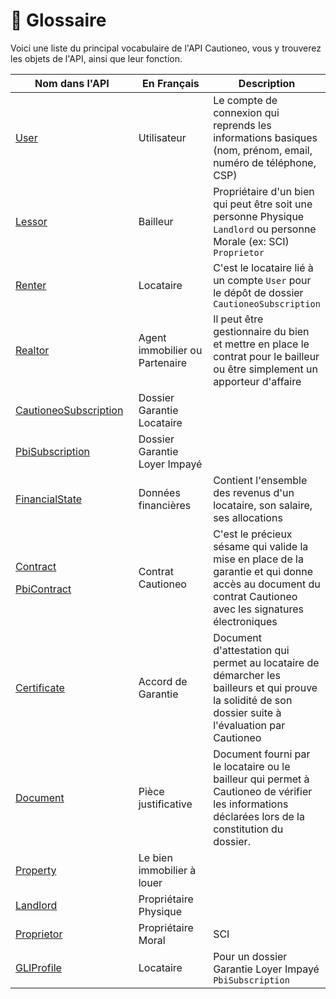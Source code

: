 # 🎤 Glossaire

Voici une liste du principal vocabulaire de l'API Cautioneo, vous y trouverez les objets de l'API, ainsi que leur fonction.

<table><thead><tr><th width="235.33333333333331">Nom dans l'API</th><th width="203">En Français</th><th>Description</th></tr></thead><tbody><tr><td><a href="https://studio.apollographql.com/public/Cautioneo-API/variant/staging/schema/reference/objects/User">User</a></td><td>Utilisateur</td><td>Le compte de connexion qui reprends les informations basiques (nom, prénom, email, numéro de téléphone, CSP)</td></tr><tr><td><a href="https://studio.apollographql.com/public/Cautioneo-API/variant/staging/schema/reference/objects/Lessor">Lessor</a></td><td>Bailleur</td><td>Propriétaire d'un bien qui peut être soit une personne Physique <code>Landlord</code> ou personne Morale (ex: SCI) <code>Proprietor</code></td></tr><tr><td><a href="https://studio.apollographql.com/public/Cautioneo-API/variant/staging/schema/reference/objects/Renter">Renter</a></td><td>Locataire</td><td>C'est le locataire lié à un compte <code>User</code> pour le dépôt de dossier <code>CautioneoSubscription</code></td></tr><tr><td><a href="https://studio.apollographql.com/public/Cautioneo-API/variant/staging/schema/reference/objects/Realtor">Realtor</a></td><td>Agent immobilier ou Partenaire</td><td>Il peut être gestionnaire du bien et mettre en place le contrat pour le bailleur ou être simplement un apporteur d'affaire</td></tr><tr><td><a href="https://studio.apollographql.com/public/Cautioneo-API/variant/staging/schema/reference/objects/CautioneoSubscription">CautioneoSubscription</a></td><td>Dossier Garantie Locataire</td><td></td></tr><tr><td><a href="https://studio.apollographql.com/public/Cautioneo-API/variant/staging/schema/reference/objects/PbiSubscription">PbiSubscription</a></td><td>Dossier Garantie Loyer Impayé</td><td></td></tr><tr><td><a href="https://studio.apollographql.com/public/Cautioneo-API/variant/staging/schema/reference/objects/FinancialState">FinancialState</a></td><td>Données financières</td><td>Contient l'ensemble des revenus d'un locataire, son salaire, ses allocations</td></tr><tr><td><p><a href="https://studio.apollographql.com/public/Cautioneo-API/variant/staging/schema/reference/objects/Contract">Contract</a></p><p></p><p><a href="https://studio.apollographql.com/public/Cautioneo-API/variant/staging/schema/reference/objects/PbiContract">PbiContract</a></p></td><td>Contrat Cautioneo</td><td>C'est le précieux sésame qui valide la mise en place de la garantie et qui donne accès au document du contrat Cautioneo avec les signatures électroniques</td></tr><tr><td><a href="https://studio.apollographql.com/public/Cautioneo-API/variant/staging/schema/reference/objects/Certificate">Certificate</a></td><td>Accord de Garantie</td><td>Document d'attestation qui permet au locataire de démarcher les bailleurs et qui prouve la solidité de son dossier suite à l'évaluation par Cautioneo</td></tr><tr><td><a href="https://studio.apollographql.com/public/Cautioneo-API/variant/staging/schema/reference/objects/Document">Document</a></td><td>Pièce justificative</td><td>Document fourni par le locataire ou le bailleur qui permet à Cautioneo de vérifier les informations déclarées lors de la constitution du dossier.</td></tr><tr><td><a href="https://studio.apollographql.com/public/Cautioneo-API/variant/staging/schema/reference/objects/Property">Property</a></td><td>Le bien immobilier à louer</td><td></td></tr><tr><td><a href="https://studio.apollographql.com/public/Cautioneo-API/variant/staging/schema/reference/objects/Landlord">Landlord</a></td><td>Propriétaire Physique</td><td></td></tr><tr><td><a href="https://studio.apollographql.com/public/Cautioneo-API/variant/staging/schema/reference/objects/Proprietor">Proprietor</a></td><td>Propriétaire Moral</td><td>SCI</td></tr><tr><td><a href="https://studio.apollographql.com/public/Cautioneo-API/variant/staging/schema/reference/objects/GliProfile">GLIProfile</a></td><td>Locataire</td><td>Pour un dossier Garantie Loyer Impayé <code>PbiSubscription</code></td></tr></tbody></table>

